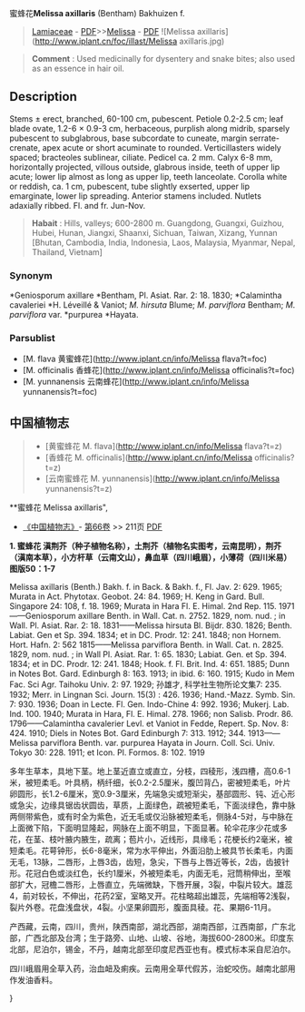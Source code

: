 蜜蜂花**Melissa axillaris** (Bentham) Bakhuizen f.

> [Lamiaceae](http://www.iplant.cn/info/Lamiaceae?t=foc) - [PDF](http://www.iplant.cn/foc/pdf/Lamiaceae.pdf)>>[Melissa](http://www.iplant.cn/info/Melissa?t=foc) - [PDF](http://www.iplant.cn/foc/pdf/Melissa.pdf)
![Melissa axillaris](http://www.iplant.cn/foc/illast/Melissa axillaris.jpg)

> **Comment** : 
> Used medicinally for dysentery and snake bites; also used as an essence in hair oil.

## Description

Stems ± erect, branched, 60-100 cm, pubescent. Petiole 0.2-2.5 cm; leaf blade ovate, 1.2-6 × 0.9-3 cm, herbaceous, purplish along midrib, sparsely pubescent to subglabrous, base subcordate to cuneate, margin serrate-crenate, apex acute or short acuminate to rounded. Verticillasters widely spaced; bracteoles sublinear, ciliate. Pedicel ca. 2 mm. Calyx 6-8 mm, horizontally projected, villous outside, glabrous inside, teeth of upper lip acute; lower lip almost as long as upper lip, teeth lanceolate. Corolla white or reddish, ca. 1 cm, pubescent, tube slightly exserted, upper lip emarginate, lower lip spreading. Anterior stamens included. Nutlets adaxially ribbed. Fl. and fr. Jun-Nov.

> **Habait** : 
> Hills, valleys; 600-2800 m. Guangdong, Guangxi, Guizhou, Hubei, Hunan, Jiangxi, Shaanxi, Sichuan, Taiwan, Xizang, Yunnan [Bhutan, Cambodia, India, Indonesia, Laos, Malaysia, Myanmar, Nepal, Thailand, Vietnam]

### Synonym
*Geniosporum axillare *Bentham, Pl. Asiat. Rar. 2: 18. 1830; *Calamintha cavaleriei *H. Léveillé & Vaniot; *M. hirsuta* Blume; *M*. *parviflora* Bentham; *M*. *parviflora* var. *purpurea *Hayata.

### Parsublist

* [M.  flava  黄蜜蜂花](http://www.iplant.cn/info/Melissa flava?t=foc)
* [M.  officinalis  香蜂花](http://www.iplant.cn/info/Melissa officinalis?t=foc)
* [M.  yunnanensis  云南蜂花](http://www.iplant.cn/info/Melissa yunnanensis?t=foc)

## 中国植物志

> * [黄蜜蜂花  M.  flava](http://www.iplant.cn/info/Melissa flava?t=z)
> * [香蜂花  M.  officinalis](http://www.iplant.cn/info/Melissa officinalis?t=z)
> * [云南蜜蜂花  M.  yunnanensis](http://www.iplant.cn/info/Melissa yunnanensis?t=z)

**蜜蜂花 Melissa axillaris",

* [《中国植物志》](http://www.iplant.cn/frps)- [第66卷](http://www.iplant.cn/frps/vol/66) >> 211页 [PDF](http://www.iplant.cn/frps/pdf/66/211.PDF)

**1. 蜜蜂花 滇荆芥（种子植物名称），土荆芥（植物名实图考，云南昆明），荆芥（滇南本草），小方杆草（云南文山），鼻血草（四川峨眉），小薄荷（四川米易）图版50：1-7**

Melissa axillaris (Benth.) Bakh. f. in Back. & Bakh. f., Fl. Jav. 2: 629. 1965; Murata in Act. Phytotax. Geobot. 24: 84. 1969; H. Keng in Gard. Bull. Singapore 24: 108, f. 18. 1969; Murata in Hara Fl. E. Himal. 2nd Rep. 115. 1971——Geniosporum axillare Benth. in Wall. Cat. n. 2752. 1829, nom. nud. ; in Wall. Pl. Asiat. Rar. 2: 18. 1831——Melissa hirsuta Bl. Bijdr. 830. 1826; Benth. Labiat. Gen et Sp. 394. 1834; et in DC. Prodr. 12: 241. 1848; non Hornem. Hort. Hafn. 2: 562 1815——Melissa parviflora Benth. in Wall. Cat. n. 2825. 1829, nom. nud. ; in Wall Pl. Asiat. Rar. 1: 65. 1830; Labiat. Gen. et Sp. 394. 1834; et in DC. Prodr. 12: 241. 1848; Hook. f. Fl. Brit. Ind. 4: 651. 1885; Dunn in Notes Bot. Gard. Edinburgh 8: 163. 1913; in ibid. 6: 160. 1915; Kudo in Mem Fac. Sci Agr. Taihoku Univ. 2: 97. 1929; 孙雄才, 科学社生物所论文集7: 235. 1932; Merr. in Lingnan Sci. Journ. 15(3) : 426. 1936; Hand.-Mazz. Symb. Sin. 7: 930. 1936; Doan in Lecte. Fl. Gen. Indo-Chine 4: 992. 1936; Mukerj. Lab. Ind. 100. 1940; Murata in Hara, Fl. E. Himal. 278. 1966; non Salisb. Prodr. 86. 1796——Calamintha cavalerier Levl. et Vaniot in Fedde, Repert. Sp. Nov. 8: 424. 1910; Diels in Notes Bot. Gard Edinburgh 7: 313. 1912; 344. 1913——Melissa parviflora Benth. var. purpurea Hayata in Journ. Coll. Sci. Univ. Tokyo 30: 228. 1911; et Icon. Pl. Formos. 8: 102. 1919

多年生草本，具地下茎。地上茎近直立或直立，分枝，四稜形，浅四槽，高0.6-1米，被短柔毛。叶具柄，柄纤细，长0.2-2.5厘米，腹凹背凸，密被短柔毛，叶片卵圆形，长1.2-6厘米，宽0.9-3厘米，先端急尖或短渐尖，基部圆形、钝、近心形或急尖，边缘具锯齿状圆齿，草质，上面绿色，疏被短柔毛，下面淡绿色，靠中脉两侧带紫色，或有时全为紫色，近无毛或仅沿脉被短柔毛，侧脉4-5对，与中脉在上面微下陷，下面明显隆起，网脉在上面不明显，下面显著。轮伞花序少花或多花，在茎、枝叶腋内腋生，疏离；苞片小，近线形，具缘毛；花梗长约2毫米，被短柔毛。花萼钟形，长6-8毫米，常为水平伸出，外面沿肋上被具节长柔毛，内面无毛，13脉，二唇形，上唇3齿，齿短，急尖，下唇与上唇近等长，2齿，齿披针形。花冠白色或淡红色，长约1厘米，外被短柔毛，内面无毛，冠筒稍伸出，至喉部扩大，冠檐二唇形，上唇直立，先端微缺，下唇开展，3裂，中裂片较大。雄蕊4，前对较长，不伸出，花药2室，室略叉开。花柱略超出雄蕊，先端相等2浅裂，裂片外卷。花盘浅盘状，4裂。小坚果卵圆形，腹面具稜。花、果期6-11月。

产西藏，云南，四川，贵州，陕西南部，湖北西部，湖南西部，江西南部，广东北部，广西北部及台湾；生于路旁、山地、山坡、谷地，海拔600-2800米。印度东北部，尼泊尔，锡金，不丹，越南北部至印度尼西亚也有。模式标本采自尼泊尔。

四川峨眉用全草入药，治血衄及痢疾。云南用全草代假苏，治蛇咬伤。越南北部用作发油香料。

}